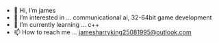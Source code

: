 - 👋 Hi, I’m james
- 👀 I’m interested in ... communicational ai, 32-64bit game development 
- 🌱 I’m currently learning ... c++
- 📫 How to reach me ... jamesharryking25081995@outlook.com



